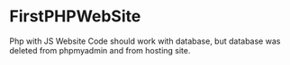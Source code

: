 # FirstPHPWebSite
Php with JS Website
Code should work with database, but database was deleted from phpmyadmin and from hosting site.
